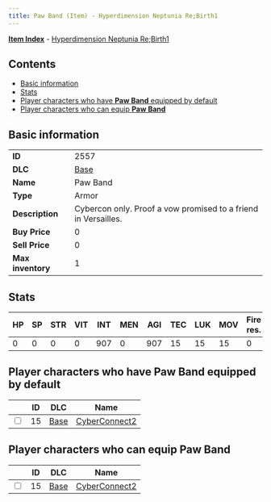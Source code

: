 ```yaml
---
title: Paw Band (Item) - Hyperdimension Neptunia Re;Birth1
---
```


[**Item Index**](/neptunia/rb1/item/index.html) - [Hyperdimension Neptunia Re;Birth1](/neptunia/rb1)

## Contents

- [Basic information](#basic-information)
- [Stats](#stats)
- [Player characters who have **Paw Band** equipped by default](#player-characters-who-have-paw-band-equipped-by-default)
- [Player characters who can equip **Paw Band**](#player-characters-who-can-equip-paw-band)

## Basic information

|   |   |
| -- | -- |
| **ID** | 2557 |
| **DLC** | [Base](/neptunia/rb1/dlc/1-base.html) |
| **Name** | Paw Band |
| **Type** | Armor |
| **Description** | Cybercon only. Proof a vow promised to a friend in Versailles. |
| **Buy Price** | 0 |
| **Sell Price** | 0 |
| **Max inventory** | 1 |


## Stats

| HP | SP | STR | VIT | INT | MEN | AGI | TEC | LUK | MOV | Fire res. | Ice res. | Wind res. | Lightning res. |
| -- | -- | --- | --- | --- | --- | --- | --- | --- | --- | --------- | -------- | --------- | -------------- |
| 0 | 0 | 0 | 0 | 907 | 0 | 907 | 15 | 15 | 15 | 0 | 0 | 0 | 0 |


## Player characters who have **Paw Band** equipped by default

|    | ID | DLC | Name |
| -- | -- | --- | ---- |
| <input type="checkbox" id="rb1-player-1-15" class="trackbox" /> | 15 | [Base](/neptunia/rb1/dlc/1-base.html) | [CyberConnect2](/neptunia/rb1/player/1-15-cyberconnect2.html) |


## Player characters who can equip **Paw Band**

|    | ID | DLC | Name |
| -- | -- | --- | ---- |
| <input type="checkbox" id="rb1-player-1-15" class="trackbox" /> | 15 | [Base](/neptunia/rb1/dlc/1-base.html) | [CyberConnect2](/neptunia/rb1/player/1-15-cyberconnect2.html) |
